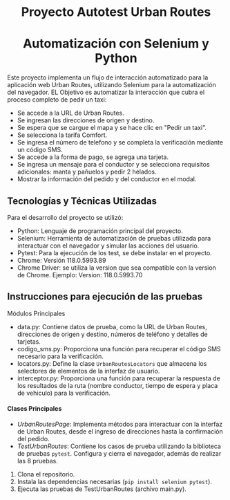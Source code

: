 <h1 align="center">
Proyecto Autotest Urban Routes
</h1>
<h1 align="center">
Automatización con Selenium y Python
</h1>


Este proyecto implementa un flujo de interacción automatizado para la aplicación web Urban Routes, utilizando Selenium para la automatización del navegador. 
EL Objetivo es automatizar la interacción que cubra el proceso completo de pedir un taxi:
 
- Se accede a la URL de Urban Routes.
- Se ingresan las direcciones de origen y destino.
- Se espera que se cargue el mapa y se hace clic en "Pedir un taxi".
- Se selecciona la tarifa Comfort.
- Se ingresa el número de telefono y se completa la verificación mediante un código SMS.
- Se accede a la forma de pago, se agrega una tarjeta.
- Se ingresa un mensaje para el conductor y se selecciona requisitos adicionales: manta y pañuelos y pedir 2 helados.
- Mostrar la información del pedido y del conductor en el modal.

## Tecnologías y Técnicas Utilizadas
Para el desarrollo del proyecto se utilizó:

- Python: Lenguaje de programación principal del proyecto.
- Selenium: Herramienta de automatización de pruebas utilizada para interactuar con el navegador y simular las acciones del usuario.
- Pytest: Para la ejecución de los test, se debe instalar en el proyecto.
- Chrome: Versión 118.0.5993.89
- Chrome Driver: se utiliza la version que sea compatible con la version de Chrome. Ejemplo: Version: 118.0.5993.70

## Instrucciones para ejecución de las pruebas

 Módulos Principales
- data.py: Contiene datos de prueba, como la URL de Urban Routes, direcciones de origen y destino, números de teléfono y detalles de tarjetas.
- codigo_sms.py: Proporciona una función para recuperar el código SMS necesario para la verificación.
- locators.py: Define la clase `UrbanRoutesLocators` que almacena los selectores de elementos de la interfaz de usuario.
- interceptor.py: Proporciona una función para recuperar la respuesta de los resultados de la ruta (nombre conductor, tiempo de espera y placa de vehiculo) para la verificación.
#### Clases Principales
- *UrbanRoutesPage*: Implementa métodos para interactuar con la interfaz de Urban Routes, desde el ingreso de direcciones hasta la confirmación del pedido.
- *TestUrbanRoutes*: Contiene los casos de prueba utilizando la biblioteca de pruebas `pytest`. Configura y cierra el navegador, además de realizar las 8 pruebas.

1. Clona el repositorio.
2. Instala las dependencias necesarias (`pip install selenium pytest`).
3. Ejecuta las pruebas de TestUrbanRoutes (archivo main.py).
